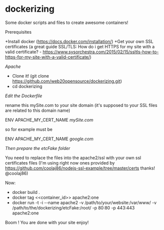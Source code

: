 # dockerizing
Some docker scripts and files to create awesome containers!


Prerequisites

+Install docker (https://docs.docker.com/installation/)
+Get your own SSL certificates (a great guide SSL/TLS: How do i get HTTPS for my site with a valid certificate? - https://www.sysorchestra.com/2015/02/15/ssltls-how-to-https-for-my-site-with-a-valid-certificate/)


*Apache*

+ Clone it! (git clone https://github.com/web20opensource/dockerizing.git)
+ cd dockerizing


*Edit the Dockerfile*

rename this mySite.com to your site domain (it's supposed to your SSL files are related to this domain name)

ENV APACHE_MY_CERT_NAME *mySite.com*

so for example must be

ENV APACHE_MY_CERT_NAME *google.com*

*Then prepare the etcFake folder*

You need to replace the files into the apache2/ssl with your own ssl certificates files (I'm using right now ones provided by https://github.com/coolaj86/nodejs-ssl-example/tree/master/certs thanks! @coolaj86) 

Now:

+ docker build .
+ docker tag <<container_id>> apache2:one
+ docker run -t -i --name apache2 -v /path/to/your/website:/var/www/ -v /path/to/the/dockerizing/etcFake:/root/ -p 80:80 -p 443:443 apache2:one

Boom ! You are done with your site enjoy!





 
